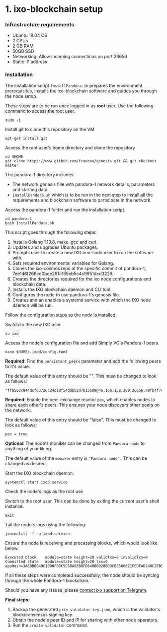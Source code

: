 # 1. ixo-blockchain setup

### Infrastructure requirements

* Ubuntu 18.04 OS
* 2 CPUs
* 2 GB RAM
* 50GB SSD
* Networking: Allow incoming connections on port 26656
* Static IP address

### Installation

The installation script `InstallPandora.sh` prepares the environment, prerequisites, installs the ixo-blockchain software and guides you through the node setup.

These steps are to be run once logged in as **root** user. Use the following command to access the root user.

```text
sudo -i
```

Install git to clone this repository on the VM

```text
apt-get install git
```

Access the root user's home directory and clone the repository

```text
cd $HOME
git clone https://www.github.com/franono/genesis.git && git checkout master
```

The pandora-1 directory includes: 

* The network genesis fille with pandora-1 network details, parameters and starting data. 
* `InstallPandora.sh` which is to be run in the next step to install all the requirements and blockchain software to participate in the network.

Access the pandora-1 folder and run the installation script.

```text
cd pandora-1
bash InstallPandora.sh
```

This script goes through the following steps:

1. Installs Golang 1.13.8, make, gcc and curl.
2. Updates and upgrades Ubuntu packages.
3. Prompts user to create a new IXO non-sudo user to run the software with.
4. Sets required environmental variables for Golang.
5. Clones the ixo-cosmos repo at the specific commit of pandora-1, 7ee1d6f268ce0bee281c165eb5c4c9951dcd3229.
6. Creates the directories required for the ixo node configurations and blockchain data.
7. Installs the IXO blockchain daemon and CLI tool
8. Configures the node to use pandora-1's genesis file.
9. Creates and an enables a systemd service with which the IXO node daemon will be run.

Follow the configuration steps as the node is installed.

Switch to the new IXO user

```text
su ixo
```

Access the node's configuration file and add Simply VC's Pandora-1 peers.

```text
nano $HOME/.ixod/config.toml
```

**Required**: Find the `persistent_peers` parameter and add the following peers to it's value.

The default value of this entry should be "". This must be changed to look as follows:

```text
"ffb550c044dcf63726c24d18f54ddbb2d7b15609@46.166.138.209:26656,a9fb4f7437e47b15c8b9f22f4cc960535e21fa99@80.64.208.22:26656"
```

**Required**: Enable the peer exchange reactor `pex`, which enables nodes to share each other's peers. This ensures your node discovers other peers on the network.

The default value of this entry should be "false". This must be changed to look as follows:

```text
pex = true 
```

**Optiona**l: The node's moniker can be changed from `Pandora node` to anything of your liking.

The default value of the `moniker` entry is `"Pandora node".` This can be changed as desired.

Start the IXO blockchain daemon.

```text
systemctl start ixod.service
```

Check the node's logs as the root use

Switch to the root user. This can be done by exiting the current user's shell instance.

```text
exit
```

Tail the node's logs using the following:

```text
journalctl -f -u ixod.service
```

Ensure the node is receiving and processing blocks, which would look like below.

```text
Executed block    module=state height=20 validTxs=0 invalidTxs=0
Committed state   module=state height=20 txs=0 appHash=3A6BB8049C10D0FB3C9C58A85B8FD840BBD28BDDCB8566621FEDFAB240C2FB5C
```

If all these steps were completed successfully, the node should be syncing through the whole Pandora-1 blockchain. 

Should you have any issues, please [contact ixo support on Telegram](https://t.me/ixotestnet).

**Final steps**:

1. Backup the generated `priv_validator_key.json`, which is the validator's block/consensus signing key.
2. Obtain the node's peer ID and IP for sharing with other node operators.
3. Run the `create-validator` command.

